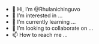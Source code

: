 - 👋 Hi, I’m @Rhulanichinguvo
- 👀 I’m interested in ...
- 🌱 I’m currently learning ...
- 💞️ I’m looking to collaborate on ...
- 📫 How to reach me ...

<!---
Rhulanichinguvo/Rhulanichinguvo is a ✨ special ✨ repository because its `README.md` (this file) appears on your GitHub profile.
You can click the Preview link to take a look at your changes.
--->
